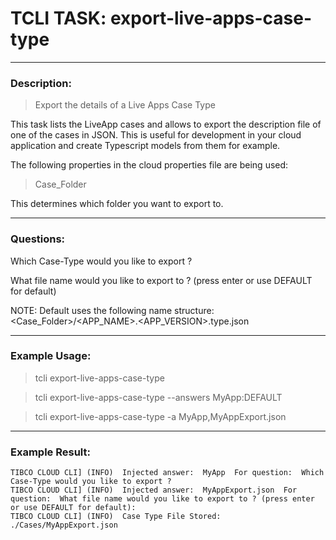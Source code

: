 # TCLI TASK: export-live-apps-case-type

---
### Description:
> Export the details of a Live Apps Case Type

This task lists the LiveApp cases and allows to export the description file of one of the cases in JSON. This is useful for development in your cloud application and create Typescript models from them for example.

The following properties in the cloud properties file are being used:

> Case_Folder

This determines which folder you want to export to.

---
### Questions:

Which Case-Type would you like to export ?

What file name would you like to export to ? (press enter or use DEFAULT for default)

NOTE: Default uses the following name structure:  <Case_Folder>/<APP_NAME>.<APP_VERSION>.type.json

---
### Example Usage:
> tcli export-live-apps-case-type

> tcli export-live-apps-case-type --answers MyApp:DEFAULT

> tcli export-live-apps-case-type -a MyApp,MyAppExport.json

---
### Example Result:

```console
TIBCO CLOUD CLI] (INFO)  Injected answer:  MyApp  For question:  Which Case-Type would you like to export ?
TIBCO CLOUD CLI] (INFO)  Injected answer:  MyAppExport.json  For question:  What file name would you like to export to ? (press enter or use DEFAULT for default):
TIBCO CLOUD CLI] (INFO)  Case Type File Stored: ./Cases/MyAppExport.json 
```
